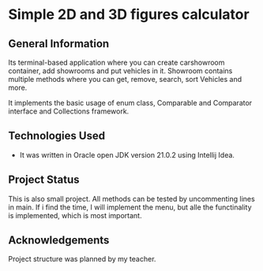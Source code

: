 # Simple 2D and 3D figures calculator

## General Information
Its terminal-based application where you can create carshowroom container, add showrooms and put vehicles in it.
Showroom contains multiple methods where you can get, remove, search, sort Vehicles and more. 

It implements the basic usage of enum class, Comparable and Comparator interface and Collections framework.

## Technologies Used
- It was written in Oracle open JDK version 21.0.2 using Intellij Idea.

## Project Status
This is also small project. All methods can be tested by uncommenting lines in main.
If i find the time, I will implement the menu, but alle the functinality is implemented, which is most important.

## Acknowledgements
Project structure was planned by my teacher. 
